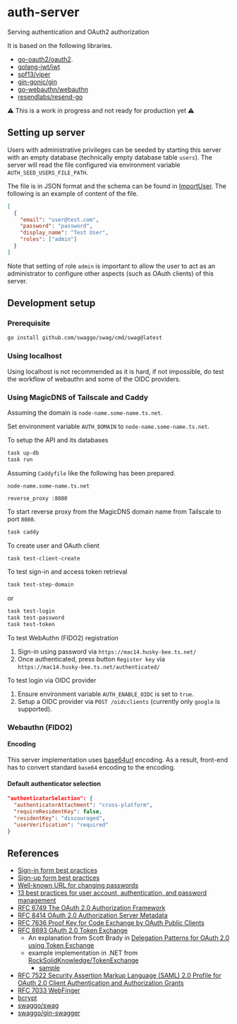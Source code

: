# auth-server

Serving authentication and OAuth2 authorization

It is based on the following libraries.

- [go-oauth2/oauth2](https://github.com/go-oauth2/oauth2).
- [golang-jwt/jwt](https://github.com/golang-jwt/jwt)
- [spf13/viper](https://github.com/spf13/viper)
- [gin-gonic/gin](https://github.com/gin-gonic/gin)
- [go-webauthn/webauthn](https://github.com/go-webauthn/webauthn)
- [resendlabs/resend-go](https://github.com/resendlabs/resend-go)


:warning: This is a work in progress and not ready for production yet :warning:

## Setting up server

Users with administrative privileges can be seeded by starting this server with
an empty database (technically empty database table `users`). The server will
read the file configured via environment variable `AUTH_SEED_USERS_FILE_PATH`.

The file is in JSON format and the schema can be found in
[ImportUser](https://github.com/alexhokl/auth-server/blob/c7a770df8026e77f4163df6a9a9d40db3b76a29e/api/model.go#L118). The following is an example of content of the file.

```json
[
  {
    "email": "user@test.com",
    "password": "password",
    "display_name": "Test User",
    "roles": ["admin"]
  }
]
```

Note that setting of role `admin` is important to allow the user to act as an
administrator to configure other aspects (such as OAuth clients) of this server.

## Development setup

### Prerequisite

```sh
go install github.com/swaggo/swag/cmd/swag@latest
```

### Using localhost

Using localhost is not recommended as it is hard, if not impossible, do test the
workflow of webauthn and some of the OIDC providers.

### Using MagicDNS of Tailscale and Caddy

Assuming the domain is `node-name.some-name.ts.net`.

Set environment variable `AUTH_DOMAIN` to `node-name.some-name.ts.net`.

To setup the API and its databases

```sh
task up-db
task run
```

Assuming `Caddyfile` like the following has been prepared.

```
node-name.some-name.ts.net

reverse_proxy :8080
```

To start reverse proxy from the MagicDNS domain name from Tailscale to port
`8080`.

```sh
task caddy
```

To create user and OAuth client

```sh
task test-client-create
```

To test sign-in and access token retrieval

```sh
task test-step-domain
```

or

```sh
task test-login
task test-password
task test-token
```

To test WebAuthn (FIDO2) registration

1. Sign-in using password via `https://mac14.husky-bee.ts.net/`
2. Once authenticated, press button `Register key` via
   `https://mac14.husky-bee.ts.net/authenticated/`

To test login via OIDC provider

1. Ensure environment variable `AUTH_ENABLE_OIDC` is set to `true`.
2. Setup a OIDC provider via `POST /oidcclients` (currently only `google` is
   supported).

### Webauthn (FIDO2)

#### Encoding

This server implementation uses
[base64url](https://datatracker.ietf.org/doc/html/rfc4648#section-5) encoding.
As a result, front-end has to convert standard `base64` encoding to the
encoding.

#### Default authenticator selection

```json
"authenticatorSelection": {
  "authenticatorAttachment": "cross-platform",
  "requireResidentKey": false,
  "residentKey": "discouraged",
  "userVerification": "required"
}
```

## References

- [Sign-in form best practices](https://web.dev/sign-in-form-best-practices/)
- [Sign-up form best practices](https://web.dev/sign-up-form-best-practices/)
- [Well-known URL for changing passwords](https://web.dev/change-password-url/)
- [13 best practices for user account, authentication, and password
  management](https://cloud.google.com/blog/products/identity-security/account-authentication-and-password-management-best-practices)
- [RFC 6749 The OAuth 2.0 Authorization
  Framework](https://www.rfc-editor.org/rfc/rfc6749)
- [RFC 8414 OAuth 2.0 Authorization Server
  Metadata](https://www.rfc-editor.org/rfc/rfc8414.html)
- [RFC 7636 Proof Key for Code Exchange by OAuth Public
  Clients](https://www.rfc-editor.org/rfc/rfc7636)
- [RFC 8693 OAuth 2.0 Token
  Exchange](https://www.rfc-editor.org/rfc/rfc8693.html)
  * An explanation from Scott Brady in [Delegation Patterns for OAuth 2.0 using
    Token
    Exchange](https://www.scottbrady91.com/oauth/delegation-patterns-for-oauth-20)
  * example implementation in .NET from
    [RockSolidKnowledge/TokenExchange](https://github.com/RockSolidKnowledge/TokenExchange)
    + [sample](https://docs.duendesoftware.com/identityserver/v5/tokens/extension_grants/token_exchange/)
- [RFC 7522 Security Assertion Markup Language (SAML) 2.0 Profile for OAuth 2.0
  Client Authentication and Authorization
  Grants](https://www.rfc-editor.org/rfc/rfc7522)
- [RFC 7033 WebFinger](https://www.rfc-editor.org/rfc/rfc7033)
- [bcrypt](https://en.wikipedia.org/wiki/Bcrypt)
- [swaggo/swag](https://github.com/swaggo/swag)
- [swaggo/gin-swagger](https://github.com/swaggo/gin-swagger)
